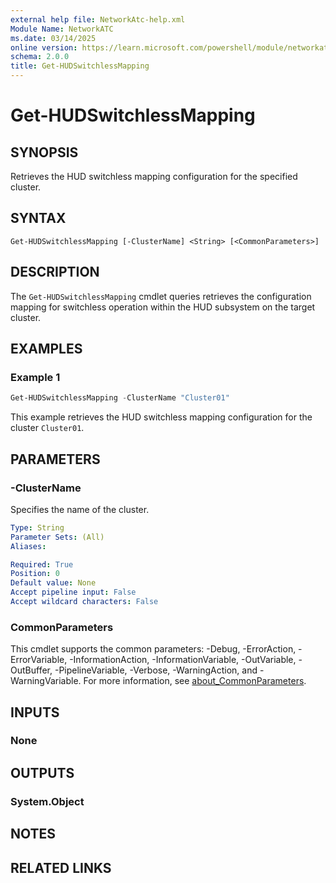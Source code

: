 ```yaml
---
external help file: NetworkAtc-help.xml
Module Name: NetworkATC
ms.date: 03/14/2025
online version: https://learn.microsoft.com/powershell/module/networkatc/get-hudswitchlessmapping?view=windowsserver2025-ps&wt.mc_id=ps-gethelp
schema: 2.0.0
title: Get-HUDSwitchlessMapping
---
```


# Get-HUDSwitchlessMapping

## SYNOPSIS
Retrieves the HUD switchless mapping configuration for the specified cluster.

## SYNTAX

```
Get-HUDSwitchlessMapping [-ClusterName] <String> [<CommonParameters>]
```

## DESCRIPTION

The `Get-HUDSwitchlessMapping` cmdlet queries retrieves the configuration mapping for switchless
operation within the HUD subsystem on the target cluster.

## EXAMPLES

### Example 1

```powershell
Get-HUDSwitchlessMapping -ClusterName "Cluster01"
```

This example retrieves the HUD switchless mapping configuration for the cluster `Cluster01`.

## PARAMETERS

### -ClusterName

Specifies the name of the cluster.

```yaml
Type: String
Parameter Sets: (All)
Aliases:

Required: True
Position: 0
Default value: None
Accept pipeline input: False
Accept wildcard characters: False
```

### CommonParameters

This cmdlet supports the common parameters: -Debug, -ErrorAction, -ErrorVariable,
-InformationAction, -InformationVariable, -OutVariable, -OutBuffer, -PipelineVariable, -Verbose,
-WarningAction, and -WarningVariable. For more information, see
[about_CommonParameters](https://go.microsoft.com/fwlink/?LinkID=113216).

## INPUTS

### None

## OUTPUTS

### System.Object

## NOTES

## RELATED LINKS
